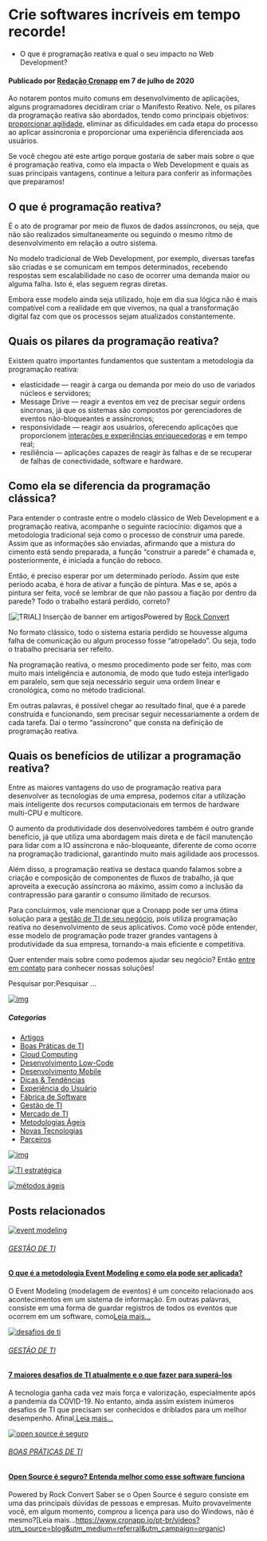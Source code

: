 # **Crie softwares incríveis em tempo recorde!**

- O que é programação reativa e qual o seu impacto no Web Development?

#### Publicado por [**Redação Cronapp**](https://blog.cronapp.io/author/redacao-cronapp/) em 7 de julho de 2020

Ao notarem pontos muito comuns em desenvolvimento de aplicações, alguns programadores decidiram criar o Manifesto Reativo. Nele, os pilares da programação reativa são abordados, tendo como principais objetivos: [proporcionar agilidade](https://blog.cronapp.io/desenvolvimento-agil-de-software-para-a-empresa/), eliminar as dificuldades em cada etapa do processo ao aplicar assincronia e proporcionar uma experiência diferenciada aos usuários.

Se você chegou até este artigo porque gostaria de saber mais sobre o que é programação reativa, como ela impacta o Web Development e quais as suas principais vantagens, continue a leitura para conferir as informações que preparamos!

## O que é programação reativa?

É o ato de programar por meio de fluxos de dados assíncronos, ou seja, que não são realizados simultaneamente ou seguindo o mesmo ritmo de desenvolvimento em relação a outro sistema.

No modelo tradicional de Web Development, por exemplo, diversas tarefas são criadas e se comunicam em tempos determinados, recebendo respostas sem escalabilidade no caso de ocorrer uma demanda maior ou alguma falha. Isto é, elas seguem regras diretas.

Embora esse modelo ainda seja utilizado, hoje em dia sua lógica não é mais compatível com a realidade em que vivemos, na qual a transformação digital faz com que os processos sejam atualizados constantemente.

## Quais os pilares da programação reativa?

Existem quatro importantes fundamentos que sustentam a metodologia da programação reativa:

- elasticidade — reagir à carga ou demanda por meio do uso de variados núcleos e servidores;
- Message Drive — reagir a eventos em vez de precisar seguir ordens síncronas, já que os sistemas são compostos por gerenciadores de eventos não-bloqueantes e assíncronos;
- responsividade — reagir aos usuários, oferecendo aplicações que proporcionem [interações e experiências enriquecedoras](https://blog.cronapp.io/multiexperiencia/) e em tempo real;
- resiliência — aplicações capazes de reagir às falhas e de se recuperar de falhas de conectividade, software e hardware.

## Como ela se diferencia da programação clássica?

Para entender o contraste entre o modelo clássico de Web Development e a programação reativa, acompanhe o seguinte raciocínio: digamos que a metodologia tradicional seja como o processo de construir uma parede. Assim que as informações são enviadas, afirmando que a mistura do cimento está sendo preparada, a função “construir a parede” é chamada e, posteriormente, é iniciada a função do reboco.

Então, é preciso esperar por um determinado período. Assim que este período acaba, é hora de ativar a função de pintura. Mas e se, após a pintura ser feita, você se lembrar de que não passou a fiação por dentro da parede? Todo o trabalho estará perdido, correto?

[![[TRIAL\] Inserção de banner em artigos](https://blog.cronapp.io/wp-content/uploads/2019/10/cronapp-banner-blog.png)](https://acesso.cronapp.io/?utm_medium=referral&utm_source=blog&utm_campaign=banner_trial#/cadastrar)Powered by [Rock Convert](https://stage.rockcontent.com/br/plugin-de-conversao/?utm_medium=referral&utm_source=https%3A%2F%2Fblog.cronapp.io&utm_campaign=Powered_By_Link)

No formato clássico, todo o sistema estaria perdido se houvesse alguma falha de comunicação ou algum processo fosse “atropelado”. Ou seja, todo o trabalho precisaria ser refeito.

Na programação reativa, o mesmo procedimento pode ser feito, mas com muito mais inteligência e autonomia, de modo que tudo esteja interligado em paralelo, sem que seja necessário seguir uma ordem linear e cronológica, como no método tradicional.

Em outras palavras, é possível chegar ao resultado final, que é a parede construída e funcionando, sem precisar seguir necessariamente a ordem de cada tarefa. Daí o termo “assíncrono” que consta na definição de programação reativa.

## Quais os benefícios de utilizar a programação reativa?

Entre as maiores vantagens do uso de programação reativa para desenvolver as tecnologias de uma empresa, podemos citar a utilização mais inteligente dos recursos computacionais em termos de hardware multi-CPU e multicore.

O aumento da produtividade dos desenvolvedores também é outro grande benefício, já que utiliza uma abordagem mais direta e de fácil manutenção para lidar com a IO assíncrona e não-bloqueante, diferente de como ocorre na programação tradicional, garantindo muito mais agilidade aos processos.

Além disso, a programação reativa se destaca quando falamos sobre a criação e composição de componentes de fluxos de trabalho, já que aproveita a execução assíncrona ao máximo, assim como a inclusão da contrapressão para garantir o consumo ilimitado de recursos.

Para concluirmos, vale mencionar que a Cronapp pode ser uma ótima solução para a [gestão de TI de seu negócio](https://blog.cronapp.io/frameworks-para-gestao-de-projetos-em-ti/), pois utiliza programação reativa no desenvolvimento de seus aplicativos. Como você pôde entender, esse modelo de programação pode trazer grandes vantagens à produtividade da sua empresa, tornando-a mais eficiente e competitiva.

Quer entender mais sobre como podemos ajudar seu negócio? Então [entre em contato](https://conteudo.cronapp.io/contato) para conhecer nossas soluções!





Pesquisar por:Pesquisar …

[![img](https://blog.cronapp.io/wp-content/uploads/2020/03/newsletter-cronapp.png)](https://conteudo.cronapp.io/newsletter)



##### Categorias

- [Artigos](https://blog.cronapp.io/category/artigos/)
- [Boas Práticas de TI](https://blog.cronapp.io/category/boas-praticas-de-ti/)
- [Cloud Computing](https://blog.cronapp.io/category/cloud-computing/)
- [Desenvolvimento Low-Code](https://blog.cronapp.io/category/desenvolvimento-low-code/)
- [Desenvolvimento Mobile](https://blog.cronapp.io/category/desenvolvimento-mobile/)
- [Dicas & Tendências](https://blog.cronapp.io/category/dicas-e-tendencias/)
- [Experiência do Usuário](https://blog.cronapp.io/category/experiencia-do-usuario/)
- [Fábrica de Software](https://blog.cronapp.io/category/fabrica-de-software/)
- [Gestão de TI](https://blog.cronapp.io/category/gestao-de-ti/)
- [Mercado de TI](https://blog.cronapp.io/category/mercado-de-ti/)
- [Metodologias Ágeis](https://blog.cronapp.io/category/metodologias-ageis/)
- [Novas Tecnologias](https://blog.cronapp.io/category/novas-tecnologias/)
- [Parceiros](https://blog.cronapp.io/category/parceiros/)

[![img](https://blog.cronapp.io/wp-content/uploads/2020/09/banner-cronapp-free.jpg)](https://acesso.cronapp.io/#/cadastrar?utm_source=blog&utm_medium=referral&utm_campaign=organic)

[![TI estratégica ](https://blog.cronapp.io/wp-content/uploads/2020/04/CTA.png)](https://conteudo.cronapp.io/ti-estrategica)

[![métodos ágeis](https://blog.cronapp.io/wp-content/uploads/2019/08/CTA-1-01.png)](https://conteudo.cronapp.io/metodos-ageis)

## Posts relacionados

[![event modeling](https://blog.cronapp.io/wp-content/uploads/2021/11/event-modeling-360x240.jpeg)](https://blog.cronapp.io/event-modeling/)

###### [GESTÃO DE TI](https://blog.cronapp.io/category/gestao-de-ti/)

#### [O que é a metodologia Event Modeling e como ela pode ser aplicada?](https://blog.cronapp.io/event-modeling/)

O Event Modeling (modelagem de eventos) é um conceito relacionado aos acontecimentos em um sistema de informação. Em outras palavras, consiste em uma forma de guardar registros de todos os eventos que ocorrem em um software, como[Leia mais…](https://blog.cronapp.io/programacao-reativa/)

[![desafios de ti](https://blog.cronapp.io/wp-content/uploads/2021/11/desafios-de-ti-360x240.jpeg)](https://blog.cronapp.io/desafios-de-ti-supera-los/)

###### [GESTÃO DE TI](https://blog.cronapp.io/category/gestao-de-ti/)

#### [7 maiores desafios de TI atualmente e o que fazer para superá-los](https://blog.cronapp.io/desafios-de-ti-supera-los/)

A tecnologia ganha cada vez mais força e valorização, especialmente após a pandemia da COVID-19. No entanto, ainda assim existem inúmeros desafios de TI que precisam ser conhecidos e driblados para um melhor desempenho. Afinal,[Leia mais…](https://blog.cronapp.io/programacao-reativa/)

[![open source é seguro](https://blog.cronapp.io/wp-content/uploads/2021/11/techneengenhariaesistemasltda_cronappgrupotechne_image_580-360x240.jpeg)](https://blog.cronapp.io/open-source-seguro/)

###### [BOAS PRÁTICAS DE TI](https://blog.cronapp.io/category/boas-praticas-de-ti/)

#### [Open Source é seguro? Entenda melhor como esse software funciona](https://blog.cronapp.io/open-source-seguro/)

Powered by Rock Convert Saber se o Open Source é seguro consiste em uma das principais dúvidas de pessoas e empresas. Muito provavelmente você, em algum momento, comprou a licença para uso do Windows, não é mesmo?[Leia mais…https://www.cronapp.io/pt-br/videos?utm_source=blog&utm_medium=referral&utm_campaign=organic)<iframe id="rd_tmgr" style="box-sizing: border-box; -webkit-tap-highlight-color: transparent; max-width: 100%; color: rgb(60, 72, 88); font-family: &quot;Open Sans&quot;; font-size: 14px; font-style: normal; font-variant-ligatures: normal; font-variant-caps: normal; font-weight: 300; letter-spacing: normal; orphans: 2; text-align: start; text-indent: 0px; text-transform: none; white-space: normal; widows: 2; word-spacing: 0px; -webkit-text-stroke-width: 0px; text-decoration-thickness: initial; text-decoration-style: initial; text-decoration-color: initial; width: 1px; height: 1px; position: absolute; top: -100px;"></iframe>